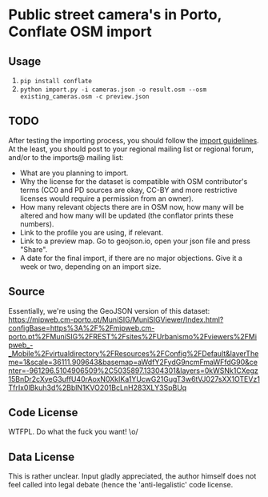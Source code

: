 # Public street camera's in Porto, Conflate OSM import

## Usage

1. `pip install conflate`
2. `python import.py -i cameras.json -o result.osm --osm existing_cameras.osm -c preview.json`

## TODO

After testing the importing process, you should follow the [import guidelines](https://wiki.openstreetmap.org/wiki/Import/Guidelines). At the least, you should post to your regional mailing list or regional forum, and/or to the imports@ mailing list:

* What are you planning to import.
* Why the license for the dataset is compatible with OSM contributor's terms (CC0 and PD sources are okay, CC-BY and more restrictive licenses would require a permission from an owner).
* How many relevant objects there are in OSM now, how many will be altered and how many will be updated (the conflator prints these numbers).
* Link to the profile you are using, if relevant.
* Link to a preview map. Go to geojson.io, open your json file and press "Share".
* A date for the final import, if there are no major objections. Give it a week or two, depending on an import size.

## Source
Essentially, we're using the GeoJSON version of this dataset: https://mipweb.cm-porto.pt/MuniSIG/MuniSIGViewer/Index.html?configBase=https%3A%2F%2Fmipweb.cm-porto.pt%2FMuniSIG%2FREST%2Fsites%2FUrbanismo%2Fviewers%2FMipweb_-_Mobile%2Fvirtualdirectory%2FResources%2FConfig%2FDefault&layerTheme=1&scale=36111.909643&basemap=aWdfY2FydG9ncmFmaWFfdG90&center=-961296.5104906509%2C5035897.13304301&layers=0kWSNk1CXegz15BnDr2cXyeG3uffU40rAoxN0XkIKa1YUcwG21GugT3w6tVJ027sXX1OTEVz1TfrIx0lBkuh3d%2BblN1KVO201BcLnH283XLY3SpBUq

## Code License
WTFPL. Do what the fuck you want! \o/

## Data License
This is rather unclear. Input gladly appreciated, the author himself does not feel called into legal debate (hence the 'anti-legalistic' code license. 
